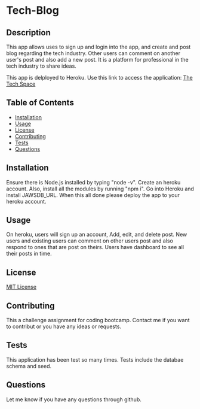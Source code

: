 # Tech-Blog

## Description

This app allows uses to sign up and login into the app, and create and post blog regarding the tech industry. Other users can comment on another user's post and also add a new post. It is a platform for professional in the tech industry to share ideas.

This app is delployed to Heroku. Use this link to access the application: [The Tech Space](https://fierce-island-69360-203407416314.herokuapp.com/)


## Table of Contents

* [Installation](#installation)
* [Usage](#usage)
* [License](#license)
* [Contributing](#contributing)
* [Tests](#tests)
* [Questions](#questions)

## Installation

Ensure there is Node.js installed by typing "node -v". Create an heroku account. Also, install all the modules by running "npm i". Go into Heroku  and install JAWSDB_URL. When this all done please deploy the app to your heroku account.


## Usage

On heroku, users will sign up an account, Add, edit, and delete post. New users and existing users can comment on other users post and also respond to ones that are post on theirs. Users have dashboard to see all their posts in time.


## License

[MIT License](https://opensource.org/licenses/MIT)


## Contributing

This a challenge assignment for coding bootcamp. Contact me if you want to contribut or you have any ideas or requests.


## Tests
This application has been test so many times. Tests include the databae schema and seed. 


## Questions
Let me know if you have any questions through github. 


